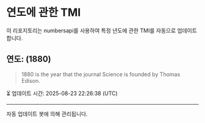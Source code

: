 
# 연도에 관한 TMI

이 리포지토리는 numbersapi를 사용하여 특정 년도에 관한 TMI를 자동으로 업데이트합니다.

## 연도: (1880)
> 1880 is the year that the journal Science is founded by Thomas Edison.

⏳ 업데이트 시간: 2025-08-23 22:26:38 (UTC)

---
자동 업데이트 봇에 의해 관리됩니다.
